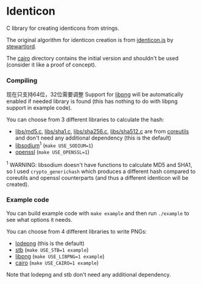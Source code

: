 # Identicon
C library for creating identicons from strings.

The original algorithm for identicon creation is from [identicon.js](https://github.com/stewartlord/identicon.js) by [stewartlord](https://github.com/stewartlord).

The [cairo](cairo) directory contains the initial version and shouldn't be used (consider it like a proof of concept).


### Compiling

现在只支持64位，32位需要调整
Support for [libpng](http://www.libpng.org/pub/png/libpng.html) will be automatically enabled if needed library is found (this has nothing to do with libpng support in example code).

You can choose from 3 different libraries to calculate the hash:
* [libs/md5.c](libs/md5.c), [libs/sha1.c](libs/sha1.c), [libs/sha256.c](libs/sha256.c), [libs/sha512.c](libs/sha512.c) are from [coreutils](http://www.gnu.org/s/coreutils) and don't need any additional dependency (this is the default)
* [libsodium](https://github.com/jedisct1/libsodium)<sup>1</sup> (`make USE_SODIUM=1`)
* [openssl](https://www.openssl.org/) (`make USE_OPENSSL=1`)

<sup>1</sup> WARNING: libsodium doesn't have functions to calculate MD5 and SHA1, so I used `crypto_generichash` which produces a different hash compared to coreutils and openssl counterparts (and thus a different identicon will be created).


### Example code
You can build example code with `make example` and then run `./example` to see what options it needs.

You can choose from 4 different libraries to write PNGs:
* [lodepng](https://github.com/lvandeve/lodepng) (this is the default)
* [stb](https://github.com/nothings/stb) (`make USE_STB=1 example`)
* [libpng](http://www.libpng.org/pub/png/libpng.html) (`make USE_LIBPNG=1 example`)
* [cairo](https://www.cairographics.org/) (`make USE_CAIRO=1 example`)

Note that lodepng and stb don't need any additional dependency.
